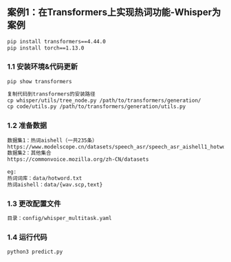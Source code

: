 ## 案例1：在Transformers上实现热词功能-Whisper为案例
```markdown
pip install transformers==4.44.0
pip install torch==1.13.0
```
### 1.1 安装环境&代码更新
```markdown
pip show transformers

复制代码到transformers的安装路径
cp whisper/utils/tree_node.py /path/to/transformers/generation/
cp code/utils.py /path/to/transformers/generation/utils.py
```
### 1.2 准备数据
```markdown
数据集1：热词aishell（一共235条）
https://www.modelscope.cn/datasets/speech_asr/speech_asr_aishell1_hotwords_testsets/files
数据集2：其他集合
https://commonvoice.mozilla.org/zh-CN/datasets

eg:
热词词库：data/hotword.txt
热词aishell：data/{wav.scp,text}
```
### 1.3 更改配置文件
```markdown
目录：config/whisper_multitask.yaml
```
### 1.4 运行代码
```markdown
python3 predict.py
```


